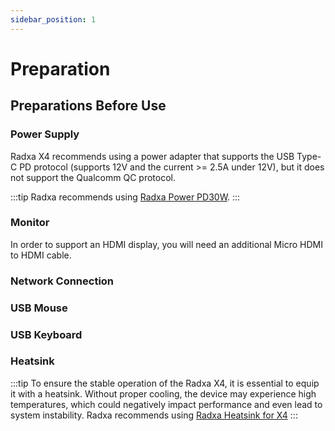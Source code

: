 ```yaml
---
sidebar_position: 1
---
```


# Preparation

## Preparations Before Use

### Power Supply

Radxa X4 recommends using a power adapter that supports the USB Type-C PD protocol (supports 12V and the current >= 2.5A under 12V), but it does not support the Qualcomm QC protocol.

:::tip
Radxa recommends using [Radxa Power PD30W](../accessories/pd-30w).
:::

### Monitor

In order to support an HDMI display, you will need an additional Micro HDMI to HDMI cable.

### Network Connection

### USB Mouse

### USB Keyboard

### Heatsink

:::tip
To ensure the stable operation of the Radxa X4, it is essential to equip it with a heatsink. Without proper cooling, the device may experience high temperatures, which could negatively impact performance and even lead to system instability.
Radxa recommends using [Radxa Heatsink for X4](../accessories/heatsink-for-x4)
:::
